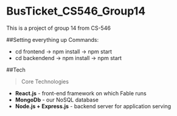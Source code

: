 # BusTicket_CS546_Group14
This is a project of group 14 from CS-546

##Setting everything up
Commands:
- cd frontend -> npm install -> npm start
- cd backendend -> npm install -> npm start

##Tech
> Core Technologies
- **React.js** - front-end framework on which Fable runs
- **MongoDb** - our NoSQL database
- **Node.js + Express.js** - backend server for application serving
